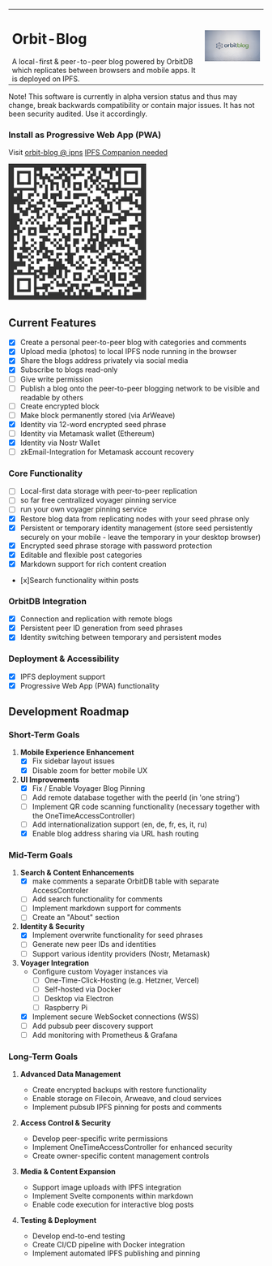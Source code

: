 <table border="0" cellspacing="0" cellpadding="0">
  <tr>
      <td>
      <h1>Orbit-Blog</h1>A local-first & peer-to-peer blog powered by OrbitDB which replicates between browsers and mobile apps. It is deployed on IPFS.</td>
    <td><img src="./public/orbitbloglogo-700.png" width="300" alt="Orbit Blog Logo"></td>
  </tr>
</table>
Note! This software is currently in alpha version status and thus may change, break backwards compatibility or contain major issues. It has not been security audited. Use it accordingly.

### Install as Progressive Web App (PWA)

Visit [orbit-blog @ ipns](ipns://k51qzi5uqu5djjnnjgtviql86f19isjyz6azhw48ovgn22m6otstezp2ngfs8g) [IPFS Companion needed](https://docs.ipfs.tech/install/ipfs-companion/)

[![QR Code to PWA](/public/ipns.dweb.link.png)](https://k51qzi5uqu5djjnnjgtviql86f19isjyz6azhw48ovgn22m6otstezp2ngfs8g.ipns.dweb.link/)

## Current Features
- [x] Create a personal peer-to-peer blog with categories and comments
- [x] Upload media (photos) to local IPFS node running in the browser
- [x] Share the blogs address privately via social media 
- [x] Subscribe to blogs read-only 
- [ ] Give write permission
- [ ] Publish a blog onto the peer-to-peer blogging network to be visible and readable by others
- [ ] Create encrypted block
- [ ] Make block permanently stored (via ArWeave)
- [x] Identity via 12-word encrypted seed phrase
- [ ] Identity via Metamask wallet (Ethereum)
- [x] Identity via Nostr Wallet
- [ ] zkEmail-Integration for Metamask account recovery   

### Core Functionality
- [ ] Local-first data storage with peer-to-peer replication
- [ ] so far free centralized voyager pinning service
- [ ] run your own voyager pinning service  
- [x] Restore blog data from replicating nodes with your seed phrase only
- [x] Persistent or temporary identity management (store seed persistently securely on your mobile - leave the temporary in your desktop browser)
- [x] Encrypted seed phrase storage with password protection
- [x] Editable and flexible post categories
- [x] Markdown support for rich content creation
- [x]Search functionality within posts

### OrbitDB Integration
- [x] Connection and replication with remote blogs
- [x] Persistent peer ID generation from seed phrases
- [x] Identity switching between temporary and persistent modes

### Deployment & Accessibility
- [x] IPFS deployment support
- [x] Progressive Web App (PWA) functionality

## Development Roadmap

### Short-Term Goals
1. **Mobile Experience Enhancement**
   - [x] Fix sidebar layout issues
   - [x] Disable zoom for better mobile UX

2. **UI Improvements**
   - [x] Fix / Enable Voyager Blog Pinning
   - [ ] Add remote database together with the peerId (in 'one string')
   - [ ] Implement QR code scanning functionality (necessary together with the OneTimeAccessController)
   - [ ] Add internationalization support (en, de, fr, es, it, ru)
   - [x] Enable blog address sharing via URL hash routing

### Mid-Term Goals
1. **Search & Content Enhancements**
   - [x] make comments a separate OrbitDB table with separate AccessControler
   - [ ] Add search functionality for comments
   - [ ] Implement markdown support for comments
   - [ ] Create an "About" section

2. **Identity & Security**
   - [x] Implement overwrite functionality for seed phrases
   - [ ] Generate new peer IDs and identities
   - [ ] Support various identity providers (Nostr, Metamask)

3. **Voyager Integration**
   - Configure custom Voyager instances via 
      - [ ] One-Time-Click-Hosting (e.g. Hetzner, Vercel)
      - [ ] Self-hosted via Docker
      - [ ] Desktop via Electron 
      - [ ] Raspberry Pi
   - [x] Implement secure WebSocket connections (WSS)
   - [ ] Add pubsub peer discovery support
   - [ ] Add monitoring with Prometheus & Grafana

### Long-Term Goals
1. **Advanced Data Management**
   - Create encrypted backups with restore functionality
   - Enable storage on Filecoin, Arweave, and cloud services
   - Implement pubsub IPFS pinning for posts and comments

2. **Access Control & Security**
   - Develop peer-specific write permissions
   - Implement OneTimeAccessController for enhanced security
   - Create owner-specific content management controls

3. **Media & Content Expansion**
   - Support image uploads with IPFS integration
   - Implement Svelte components within markdown
   - Enable code execution for interactive blog posts

4. **Testing & Deployment**
   - Develop end-to-end testing
   - Create CI/CD pipeline with Docker integration
   - Implement automated IPFS publishing and pinning